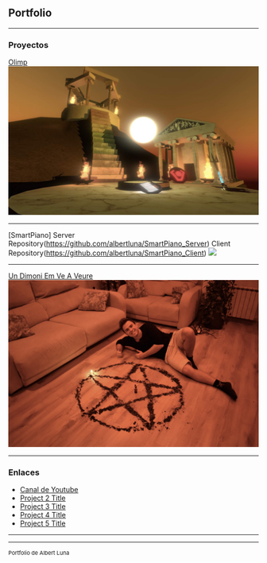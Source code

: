 ## Portfolio

---

### Proyectos

[Olimp](https://github.com/albertluna/Olimp_executable/)
<img src="/pdf/Foto_Olimp.jpg?raw=true"/>

---
[SmartPiano]
  Server Repository(https://github.com/albertluna/SmartPiano_Server)
  Client Repository(https://github.com/albertluna/SmartPiano_Client)
<img src="images/dummy_thumbnail.jpg?raw=true"/>

---
[Un Dimoni Em Ve A Veure](https://www.youtube.com/watch?v=6wn-p90MXIw/)
<img src="/images/UDEVAV_foto.JPG?raw=true"/>

---

### Enlaces

- [Canal de Youtube](https://www.youtube.com/channel/UCwkT-sYdwxnXuFxn2ChyB_Q/)
- [Project 2 Title](http://example.com/)
- [Project 3 Title](http://example.com/)
- [Project 4 Title](http://example.com/)
- [Project 5 Title](http://example.com/)

---




---
<p style="font-size:11px">Portfolio de Albert Luna</p>
